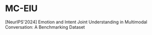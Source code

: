 # MC-EIU
[NeurIPS'2024] Emotion and Intent Joint Understanding in Multimodal Conversation: A Benchmarking Dataset
